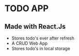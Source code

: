 # TODO APP

## Made with React.Js

* Stores todo's ever after refresh
* A CRUD Web App
* Stores todo's in local storage
